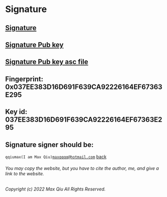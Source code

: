 # Signature
## [Signature](https://qqiumax.github.io/signature/GPGsign.txt.gpg)
## [Signature Pub key](https://qqiumax.github.io/signature/GPG-Public-key.txt)
## [Signature Pub key asc file](https://qqiumax.github.io/signature/GPG-Public-key.asc)
## Fingerprint: 0x037EE383D16D691F639CA92226164EF67363E295
## Key id: 037EE383D16D691F639CA92226164EF67363E295
## Signature signer should be:
<code>qqiumax(I am Max Qiu)<maxqqqq@hotmail.com></code>
[back](https://qqiumax.github.io/home/)

###### You may copy the website, but you have to cite the author, me, and give a link to the website.

###### Copyright (c) 2022 Max Qiu All Rights Reserved.